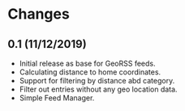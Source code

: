 # Changes

## 0.1 (11/12/2019)
* Initial release as base for GeoRSS feeds.
* Calculating distance to home coordinates.
* Support for filtering by distance abd category.
* Filter out entries without any geo location data.
* Simple Feed Manager.
